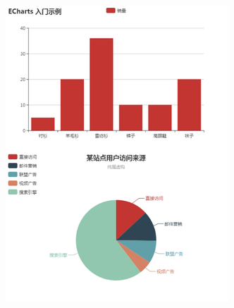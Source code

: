 
![alt text](https://github.com/15664667912/Huatec-Team/blob/master/2018-05-02/qinzheng/%E6%8D%95%E8%8E%B7.PNG "Title")
